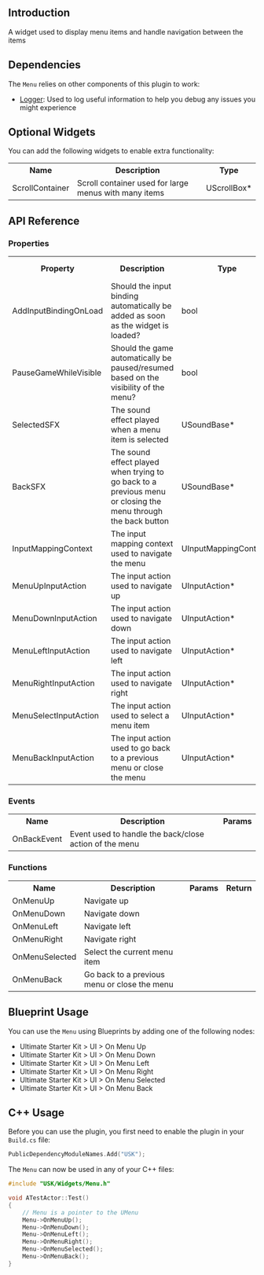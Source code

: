 ## Introduction
A widget used to display menu items and handle navigation between the items

## Dependencies
The <code>Menu</code> relies on other components of this plugin to work:
<ul>
	<li><a href="../logger">Logger</a>: Used to log useful information to help you debug any issues you might experience</li>
</ul>

## Optional Widgets
You can add the following widgets to enable extra functionality:
<table>
	<tr>
		<th>Name</th>
		<th>Description</th>
		<th>Type</th>
	</tr>
	<tr>
		<td>ScrollContainer</td>
		<td>Scroll container used for large menus with many items</td>
		<td>UScrollBox*</td>
	</tr>
</table>

## API Reference
### Properties
<table>
	<tr>
		<th>Property</th>
		<th>Description</th>
		<th>Type</th>
		<th>Default Value</th>
	</tr>
	<tr>
		<td>AddInputBindingOnLoad</td>
		<td>Should the input binding automatically be added as soon as the widget is loaded?</td>
		<td>bool</td>
		<td></td>
	</tr>
	<tr>
		<td>PauseGameWhileVisible</td>
		<td>Should the game automatically be paused/resumed based on the visibility of the menu?</td>
		<td>bool</td>
		<td></td>
	</tr>
	<tr>
		<td>SelectedSFX</td>
		<td>The sound effect played when a menu item is selected</td>
		<td>USoundBase*</td>
		<td><code>nullptr</code></td>
	</tr>
	<tr>
		<td>BackSFX</td>
		<td>The sound effect played when trying to go back to a previous menu or closing the menu through the back button</td>
		<td>USoundBase*</td>
		<td><code>nullptr</code></td>
	</tr>
	<tr>
		<td>InputMappingContext</td>
		<td>The input mapping context used to navigate the menu</td>
		<td>UInputMappingContext*</td>
		<td><code>nullptr</code></td>
	</tr>
	<tr>
		<td>MenuUpInputAction</td>
		<td>The input action used to navigate up</td>
		<td>UInputAction*</td>
		<td><code>nullptr</code></td>
	</tr>
	<tr>
		<td>MenuDownInputAction</td>
		<td>The input action used to navigate down</td>
		<td>UInputAction*</td>
		<td><code>nullptr</code></td>
	</tr>
	<tr>
		<td>MenuLeftInputAction</td>
		<td>The input action used to navigate left</td>
		<td>UInputAction*</td>
		<td><code>nullptr</code></td>
	</tr>
	<tr>
		<td>MenuRightInputAction</td>
		<td>The input action used to navigate right</td>
		<td>UInputAction*</td>
		<td><code>nullptr</code></td>
	</tr>
	<tr>
		<td>MenuSelectInputAction</td>
		<td>The input action used to select a menu item</td>
		<td>UInputAction*</td>
		<td><code>nullptr</code></td>
	</tr>
	<tr>
		<td>MenuBackInputAction</td>
		<td>The input action used to go back to a previous menu or close the menu</td>
		<td>UInputAction*</td>
		<td><code>nullptr</code></td>
	</tr>
</table>

### Events
<table>
	<tr>
		<th>Name</th>
		<th>Description</th>
		<th>Params</th>
	</tr>
	<tr>
		<td>OnBackEvent</td>
		<td>Event used to handle the back/close action of the menu</td>
		<td></td>
	</tr>
</table>

### Functions
<table>
	<tr>
		<th>Name</th>
		<th>Description</th>
		<th>Params</th>
		<th>Return</th>
	</tr>
	<tr>
		<td>OnMenuUp</td>
		<td>Navigate up</td>
		<td></td>
		<td></td>
	</tr>
	<tr>
		<td>OnMenuDown</td>
		<td>Navigate down</td>
		<td></td>
		<td></td>
	</tr>
	<tr>
		<td>OnMenuLeft</td>
		<td>Navigate left</td>
		<td></td>
		<td></td>
	</tr>
	<tr>
		<td>OnMenuRight</td>
		<td>Navigate right</td>
		<td></td>
		<td></td>
	</tr>
	<tr>
		<td>OnMenuSelected</td>
		<td>Select the current menu item</td>
		<td></td>
		<td></td>
	</tr>
	<tr>
		<td>OnMenuBack</td>
		<td>Go back to a previous menu or close the menu</td>
		<td></td>
		<td></td>
	</tr>
</table>

## Blueprint Usage
You can use the <code>Menu</code> using Blueprints by adding one of the following nodes:
<ul>
	<li>Ultimate Starter Kit > UI > On Menu Up</li>
	<li>Ultimate Starter Kit > UI > On Menu Down</li>
	<li>Ultimate Starter Kit > UI > On Menu Left</li>
	<li>Ultimate Starter Kit > UI > On Menu Right</li>
	<li>Ultimate Starter Kit > UI > On Menu Selected</li>
	<li>Ultimate Starter Kit > UI > On Menu Back</li>
</ul>

## C++ Usage
Before you can use the plugin, you first need to enable the plugin in your <code>Build.cs</code> file:
```c++
PublicDependencyModuleNames.Add("USK");
```

The <code>Menu</code> can now be used in any of your C++ files:
```c++
#include "USK/Widgets/Menu.h"

void ATestActor::Test()
{
	// Menu is a pointer to the UMenu
	Menu->OnMenuUp();
	Menu->OnMenuDown();
	Menu->OnMenuLeft();
	Menu->OnMenuRight();
	Menu->OnMenuSelected();
	Menu->OnMenuBack();
}
```
